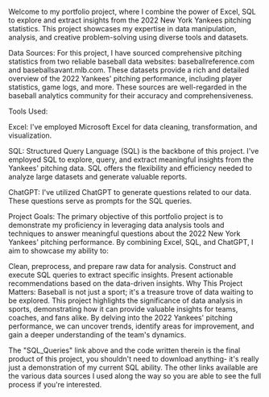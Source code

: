 Welcome to my portfolio project, where I combine the power of Excel, SQL to explore and extract insights from the 2022 New York Yankees pitching statistics. This project showcases my expertise in data manipulation, analysis, and creative problem-solving using diverse tools and datasets.

Data Sources:
For this project, I have sourced comprehensive pitching statistics from two reliable baseball data websites: baseballreference.com and baseballsavant.mlb.com. These datasets provide a rich and detailed overview of the 2022 Yankees' pitching performance, including player statistics, game logs, and more. These sources are well-regarded in the baseball analytics community for their accuracy and comprehensiveness.

Tools Used:

Excel: I've employed Microsoft Excel for data cleaning, transformation, and visualization.

SQL: Structured Query Language (SQL) is the backbone of this project. I've employed SQL to explore, query, and extract meaningful insights from the Yankees' pitching data. SQL offers the flexibility and efficiency needed to analyze large datasets and generate valuable reports.

ChatGPT: I've utilized ChatGPT to generate questions related to our data. These questions serve as prompts for the SQL queries.

Project Goals:
The primary objective of this portfolio project is to demonstrate my proficiency in leveraging data analysis tools and techniques to answer meaningful questions about the 2022 New York Yankees' pitching performance. By combining Excel, SQL, and ChatGPT, I aim to showcase my ability to:

Clean, preprocess, and prepare raw data for analysis.
Construct and execute SQL queries to extract specific insights.
Present actionable recommendations based on the data-driven insights.
Why This Project Matters:
Baseball is not just a sport; it's a treasure trove of data waiting to be explored. This project highlights the significance of data analysis in sports, demonstrating how it can provide valuable insights for teams, coaches, and fans alike. By delving into the 2022 Yankees' pitching performance, we can uncover trends, identify areas for improvement, and gain a deeper understanding of the team's dynamics.

The "SQL_Queries" link above and the code written therein is the final product of this project, you shouldn't need to download anything- it's really just a demonstration of my current SQL ability. The other links available are the various data sources I used along the way so you are able to see the full process if you're interested. 
